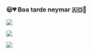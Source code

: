 ### 😃💔 Boa tarde neymar 🇦🇴🎱

![](https://media.tenor.com/LsYPAE9JiP8AAAAd/rolando-ronaldo.gif)

![](https://media.tenor.com/luoeCRfaZ3oAAAAC/flamengo-flamengo-fan-token.gif)

![](https://media.tenor.com/iNGAKmaVB6oAAAAC/batman.gif)


